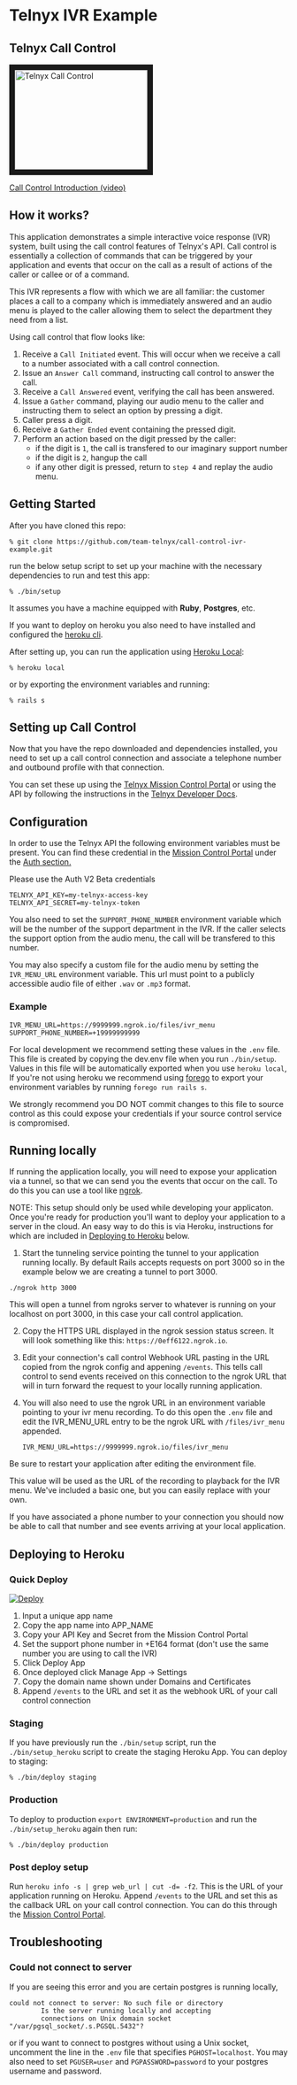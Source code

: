 # Telnyx IVR Example

## Telnyx Call Control

<a href="http://www.youtube.com/watch?feature=player_embedded&v=1rg5iawJapw
" target="_blank"><img src="http://img.youtube.com/vi/1rg5iawJapw/0.jpg"
alt="Telnyx Call Control" width="240" height="180" border="10" /></a>

[Call Control Introduction (video)](https://www.youtube.com/watch?v=1rg5iawJapw&t=16s)

## How it works?

This application demonstrates a simple interactive voice response (IVR) system,
built using the call control features of Telnyx's API. Call control is
essentially a collection of commands that can be triggered by your application
and events that occur on the call as a result of actions of the caller or callee
or of a command.

This IVR represents a flow with which we are all familiar: the customer places
a call to a company which is immediately answered and an audio menu is played to
the caller allowing them to select the department they need from a list.

Using call control that flow looks like:

1. Receive a `Call Initiated` event. This will occur when we receive a call
to a number associated with a call control connection.
2. Issue an `Answer Call` command, instructing call control to answer the
call.
3. Receive a `Call Answered` event, verifying the call has been answered.
4. Issue a `Gather` command, playing our audio menu to the caller and
instructing them to select an option by pressing a digit.
5. Caller press a digit.
6. Receive a `Gather Ended` event containing the pressed digit.
7. Perform an action based on the digit pressed by the caller:
	* if the digit is `1`, the call is transfered to our imaginary support number
	* if the digit is `2`, hangup the call
	* if any other digit is pressed, return to `step 4` and replay the audio menu.

## Getting Started

After you have cloned this repo: 

    % git clone https://github.com/team-telnyx/call-control-ivr-example.git

run the below setup script to set up your machine
with the necessary dependencies to run and test this app:

    % ./bin/setup

It assumes you have a machine equipped with **Ruby**, **Postgres**, etc.

If you want to deploy on heroku you also need to have installed and
configured the [heroku cli](https://devcenter.heroku.com/articles/heroku-cli).

After setting up, you can run the application using [Heroku Local]:

    % heroku local

[Heroku Local]: https://devcenter.heroku.com/articles/heroku-local

or by exporting the environment variables and running:

    % rails s

## Setting up Call Control

Now that you have the repo downloaded and dependencies installed, you need to
set up a call control connection and associate a telephone number and outbound
profile with that connection.

You can set these up using the [Telnyx Mission Control Portal](https://portal.telnyx.com) or
using the API by following the instructions in the
[Telnyx Developer Docs](https://developers.telnyx.com/docs/call-control).

## Configuration
In order to use the Telnyx API the following environment variables must be
present. You can find these credential in the [Mission Control Portal](https://portal.telnyx.com)
under the [Auth section.](https://portal.telnyx.com/#/app/auth/services-auth) 

Please use the Auth V2 Beta credentials

```
TELNYX_API_KEY=my-telnyx-access-key
TELNYX_API_SECRET=my-telnyx-token
```

You also need to set the `SUPPORT_PHONE_NUMBER` environment variable which will
be the number of the support department in the IVR. If the caller selects the
support option from the audio menu, the call will be transfered to this number.

You may also specify a custom file for the audio menu by setting the
`IVR_MENU_URL` environment variable. This url must point to a publicly
accessible audio file of either `.wav` or `.mp3` format.

### Example

```
IVR_MENU_URL=https://9999999.ngrok.io/files/ivr_menu
SUPPORT_PHONE_NUMBER=+19999999999
```

For local development we recommend setting these values in the `.env` file. This file is
created by copying the dev.env file when you run `./bin/setup`.
Values in this file will be automatically exported when you use `heroku local`,
If you're not using heroku we recommend using [forego](https://github.com/ddollar/forego)
to export your environment variables by running `forego run rails s`.

We strongly recommend you DO NOT commit changes to this file to source control
as this could expose your credentials if your source control service is compromised.

## Running locally
If running the application locally, you will need to expose your application via a tunnel, so
that we can send you the events that occur on the call. To do this you can use a tool like
[ngrok](https://ngrok.com/).

NOTE: This setup should only be used while developing your applicaton. Once you're
ready for production you'll want to deploy your application to a server in the cloud.
An easy way to do this is via Heroku, instructions for which are included in
[Deploying to Heroku](#deploying-to-heroku) below.

1. Start the tunneling service pointing the tunnel to your application
running locally. By default Rails accepts requests on port 3000 so in the example below we are
creating a tunnel to port 3000.

```
./ngrok http 3000
```

This will open a tunnel from ngroks server to whatever is running on your localhost on port 3000,
in this case your call control application.

2. Copy the HTTPS URL displayed in the ngrok session status screen. It will look something
like this: `https://0eff6122.ngrok.io`.

3. Edit your connection's call control Webhook URL pasting in the URL copied from the ngrok config
and appening `/events`. This tells call control to send events received on this connection to
the ngrok URL that will in turn forward the request to your locally running application.

4. You will also need to use the ngrok URL in an environment variable pointing to your ivr menu recording.
To do this open the `.env` file and edit the IVR_MENU_URL entry to be the ngrok URL with `/files/ivr_menu`
appended.

    ```
    IVR_MENU_URL=https://9999999.ngrok.io/files/ivr_menu
    ```

Be sure to restart your application after editing the environment file.

This value will be used as the URL of the recording to playback for the IVR menu.
We've included a basic one, but you can easily replace with your own.


If you have associated a phone number to your connection you should now be able to call that number
and see events arriving at your local application.

## Deploying to Heroku

### Quick Deploy
[![Deploy](https://www.herokucdn.com/deploy/button.svg)](https://heroku.com/deploy)

1. Input a unique app name
2. Copy the app name into APP_NAME
3. Copy your API Key and Secret from the Mission Control Portal
4. Set the support phone number in +E164 format (don't use the same number you are using to call the IVR)
5. Click Deploy App
6. Once deployed click Manage App -> Settings
7. Copy the domain name shown under Domains and Certificates
8. Append `/events` to the URL and set it as the webhook URL of your call control connection

### Staging

If you have previously run the `./bin/setup` script,
run the `./bin/setup_heroku` script to create the staging Heroku App.
You can deploy to staging:

    % ./bin/deploy staging

### Production

To deploy to production `export ENVIRONMENT=production` and run the `./bin/setup_heroku`
again then run:

    % ./bin/deploy production

### Post deploy setup

Run `heroku info -s | grep web_url | cut -d= -f2`. This is the URL of your application running on Heroku.
Append `/events` to the URL and set this as the callback URL on your call control connection. You can do
this through the [Mission Control Portal](https://portal.telnyx.com).

## Troubleshooting

### Could not connect to server

If you are seeing this error and you are certain postgres is running locally,
```
could not connect to server: No such file or directory
        Is the server running locally and accepting
        connections on Unix domain socket "/var/pgsql_socket/.s.PGSQL.5432"?
```

or if you want to connect to postgres without using a Unix socket, uncomment the line in the `.env` file
that specifies `PGHOST=localhost`. You may also need to set `PGUSER=user` and `PGPASSWORD=password` to
your postgres username and password.
